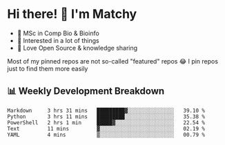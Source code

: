 # Hi there! 👋 I'm Matchy

- 🧬 MSc in Comp Bio & Bioinfo
- 🎈 Interested in a lot of things
- 💜 Love Open Source & knowledge sharing

Most of my pinned repos are not so-called "featured" repos 😂 I pin repos just to find them more easily

## 📊 Weekly Development Breakdown

<!--START_SECTION:waka-->

```text
Markdown     3 hrs 31 mins   █████████▓░░░░░░░░░░░░░░░   39.10 %
Python       3 hrs 11 mins   █████████░░░░░░░░░░░░░░░░   35.38 %
PowerShell   2 hrs 1 min     █████▓░░░░░░░░░░░░░░░░░░░   22.54 %
Text         11 mins         ▓░░░░░░░░░░░░░░░░░░░░░░░░   02.19 %
YAML         4 mins          ▒░░░░░░░░░░░░░░░░░░░░░░░░   00.79 %
```

<!--END_SECTION:waka-->
